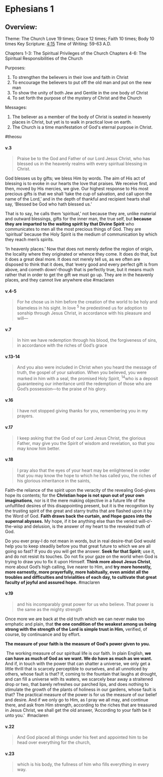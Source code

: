 # Ephesians 1

## Overview:
Theme: The Church
Love 19 times; Grace 12 times; Faith 10 times; Body 10 times
Key Scripture: [4:15](Ephesians4#v.15)
Time of Writing: 59-63 A.D.

Chapters 1-3: The Spiritual Privileges of the Church
Chapters 4-6: The Spiritual Responsibilities of the Church

Purposes:
1. To strengthen the believers in their love and faith in Christ
2. To encourage the believers to put off the old man and put on the new man
3. To show the unity of both Jew and Gentile in the one body of Christ
4. To set forth the purpose of the mystery of Christ and the Church

Messages:
1. The believer as a member of the body of Christ is seated in heavenly places in Christ, but yet is to walk in practical love on earth.
2. The Church is a time manifestation of God's eternal purpose in Christ.

#theosu 

#### v.3
>Praise be to the God and Father of our Lord Jesus Christ, who has blessed us in the heavenly realms with every spiritual blessing in Christ.

God blesses us by gifts; we bless Him by words. The aim of His act of blessing is to evoke in our hearts the love that praises. We receive first, and then, moved by His mercies, we give. Our highest response to His most precious gifts is that we shall ‘take the cup of salvation, and call upon the name of the Lord,’ and in the depth of thankful and recipient hearts shall say, ‘Blessed be God who hath blessed us.’

That is to say, he calls them ‘spiritual,’ not because they are, unlike material and outward blessings, gifts for the inner man, the true self, but **because they are imparted to the waiting spirit by that Divine Spirit** who communicates to men all the most precious things of God. They are ‘spiritual’ because the Holy Spirit is the medium of communication by which they reach men’s spirits.

‘In heavenly places.’ Now that does not merely define the region of origin, the locality where they originated or whence they come. It does do that, but it does a great deal more. It does not merely tell us, as we often are disposed to think that it does, that ‘every good and every perfect gift is from above, and cometh down’-though that is perfectly true, but it means much rather that in order to get the gift we must go up. They are in the heavenly places, and they cannot live anywhere else
#maclaren 

#### v.4-5
>For he chose us in him before the creation of the world to be holy and blameless in his sight. In love <sup>5</sup> he predestined us for adoption to sonship through Jesus Christ, in accordance with his pleasure and will—

#### v.7
>In him we have redemption through his blood, the forgiveness of sins, in accordance with the riches of God’s grace

#### v.13-14
>And you also were included in Christ when you heard the message of truth, the gospel of your salvation. When you believed, you were marked in him with a seal, the promised Holy Spirit, <sup>14</sup>who is a deposit guaranteeing our inheritance until the redemption of those who are God’s possession—to the praise of his glory.

#### v.16
>I have not stopped giving thanks for you, remembering you in my prayers.

#### v.17
>I keep asking that the God of our Lord Jesus Christ, the glorious Father, may give you the Spirit of wisdom and revelation, so that you may know him better.

#### v.18
>I pray also that the eyes of your heart may be enlightened in order that you may know the hope to which he has called you, the riches of his glorious inheritance in the saints,

Faith-the reliance of the spirit upon the veracity of the revealing God-gives hope its contents; for the **Christian hope is not spun out of your own imaginations**, nor is it the mere making objective in a future life of the unfulfilled desires of this disappointing present, but it is the recognition by the trusting spirit of the great and starry truths that are flashed upon it by the Word of God. **Faith draws back the curtain, and Hope gazes into the supernal abysses.** My hope, if it be anything else than the veriest will-o’-the-wisp and delusion, is the answer of my heart to the revealed truth of God.

Do you ever pray-I do not mean in words, but in real desire-that God would help you to keep steadily before you that great future to which we are all going so fast? If you do you will get the answer. **Seek for that Spirit**; use it, and do not resist its touches. Do not fix your gaze on the world when God is trying to draw you to fix it upon Himself. **Think more about Jesus Christ**, more about God’s high calling, live nearer to Him, and **try more honestly, more earnestly, more prayerfully, more habitually, even amidst all the troubles and difficulties and trivialities of each day, to cultivate that great faculty of joyful and assured hope.**
#maclaren 

#### v.19
>and his incomparably great power for us who believe. That power is the same as the mighty strength

Once more we are back at the old truth which we can never make too emphatic and plain, that **the one condition of the weakest among us being strong with the strength of the Lord is simple trust in Him,** verified, of course, by continuance and by effort.

**The measure of your faith is the measure of God’s power given to you.**

 The working measure of our spiritual life is our faith. In plain English, **we can have as much of God as we want. We do have as much as we want.** And if, in touch with the power that can shatter a universe, we only get a little thrill that is scarcely perceptible to ourselves, and all unnoticed by others, whose fault is that? If, coming to the fountain that laughs at drought, and can fill a universe with its waters, we scarcely bear away a straitened drop or two, that barely refreshes our parched lips, and does nothing to stimulate the growth of the plants of holiness in our gardens, whose fault is that? The practical measure of the power is for us the measure of our belief and desire. And if we only go to Him, as I pray we all may, and continue there, and ask from Him strength, according to the riches that are treasured in Jesus Christ, we shall get the old answer, ‘According to your faith be it unto you.'
 #maclaren 

#### v.22
>And God placed all things under his feet and appointed him to be head over everything for the church,

#### v.23
>which is his body, the fullness of him who fills everything in every way.

